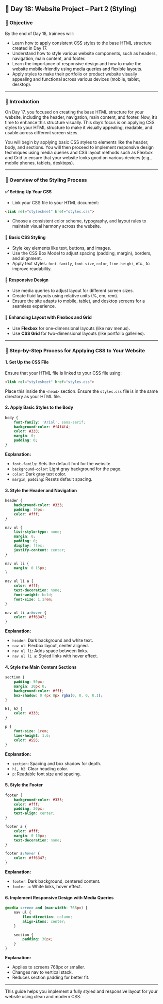 ## 📅 Day 18: Website Project – Part 2 (Styling)

### 🎯 Objective

By the end of Day 18, trainees will:

* Learn how to apply consistent CSS styles to the base HTML structure created in Day 17.
* Understand how to style various website components, such as headers, navigation, main content, and footer.
* Learn the importance of responsive design and how to make the website mobile-friendly using media queries and flexible layouts.
* Apply styles to make their portfolio or product website visually appealing and functional across various devices (mobile, tablet, desktop).

---

### 🔹 Introduction

On Day 17, you focused on creating the base HTML structure for your website, including the header, navigation, main content, and footer. Now, it’s time to enhance this structure visually. This day’s focus is on applying CSS styles to your HTML structure to make it visually appealing, readable, and usable across different screen sizes.

You will begin by applying basic CSS styles to elements like the header, body, and sections. You will then proceed to implement responsive design techniques using media queries and CSS layout methods such as Flexbox and Grid to ensure that your website looks good on various devices (e.g., mobile phones, tablets, desktops).

---

### 🔹 Overview of the Styling Process

#### ✅ Setting Up Your CSS

* Link your CSS file to your HTML document:

```html
<link rel="stylesheet" href="styles.css">
```

* Choose a consistent color scheme, typography, and layout rules to maintain visual harmony across the website.

#### 🎨 Basic CSS Styling

* Style key elements like text, buttons, and images.
* Use the CSS Box Model to adjust spacing (padding, margin), borders, and alignment.
* Apply text styles: `font-family`, `font-size`, `color`, `line-height`, etc., to improve readability.

#### 📱 Responsive Design

* Use media queries to adjust layout for different screen sizes.
* Create fluid layouts using relative units (%, em, rem).
* Ensure the site adapts to mobile, tablet, and desktop screens for a seamless experience.

#### 🧱 Enhancing Layout with Flexbox and Grid

* Use **Flexbox** for one-dimensional layouts (like nav menus).
* Use **CSS Grid** for two-dimensional layouts (like portfolio galleries).

---

### 🔹 Step-by-Step Process for Applying CSS to Your Website

#### 1. Set Up the CSS File

Ensure that your HTML file is linked to your CSS file using:

```html
<link rel="stylesheet" href="styles.css">
```

Place this inside the `<head>` section. Ensure the `styles.css` file is in the same directory as your HTML file.

#### 2. Apply Basic Styles to the Body

```css
body {
    font-family: 'Arial', sans-serif;
    background-color: #f4f4f4;
    color: #333;
    margin: 0;
    padding: 0;
}
```

**Explanation:**

* `font-family`: Sets the default font for the website.
* `background-color`: Light gray background for the page.
* `color`: Dark gray text color.
* `margin`, `padding`: Resets default spacing.

#### 3. Style the Header and Navigation

```css
header {
    background-color: #333;
    padding: 10px;
    color: #fff;
}

nav ul {
    list-style-type: none;
    margin: 0;
    padding: 0;
    display: flex;
    justify-content: center;
}

nav ul li {
    margin: 0 15px;
}

nav ul li a {
    color: #fff;
    text-decoration: none;
    font-weight: bold;
    font-size: 1.1rem;
}

nav ul li a:hover {
    color: #ff6347;
}
```

**Explanation:**

* `header`: Dark background and white text.
* `nav ul`: Flexbox layout, center aligned.
* `nav ul li`: Adds space between links.
* `nav ul li a`: Styled links with hover effect.

#### 4. Style the Main Content Sections

```css
section {
    padding: 50px;
    margin: 20px 0;
    background-color: #fff;
    box-shadow: 0 4px 8px rgba(0, 0, 0, 0.1);
}

h1, h2 {
    color: #333;
}

p {
    font-size: 1rem;
    line-height: 1.6;
    color: #555;
}
```

**Explanation:**

* `section`: Spacing and box shadow for depth.
* `h1, h2`: Clear heading color.
* `p`: Readable font size and spacing.

#### 5. Style the Footer

```css
footer {
    background-color: #333;
    color: #fff;
    padding: 20px;
    text-align: center;
}

footer a {
    color: #fff;
    margin: 0 10px;
    text-decoration: none;
}

footer a:hover {
    color: #ff6347;
}
```

**Explanation:**

* `footer`: Dark background, centered content.
* `footer a`: White links, hover effect.

#### 6. Implement Responsive Design with Media Queries

```css
@media screen and (max-width: 768px) {
    nav ul {
        flex-direction: column;
        align-items: center;
    }

    section {
        padding: 30px;
    }
}
```

**Explanation:**

* Applies to screens 768px or smaller.
* Changes nav to vertical stack.
* Reduces section padding for better fit.

---

This guide helps you implement a fully styled and responsive layout for your website using clean and modern CSS.
